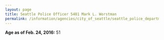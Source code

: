 ```yaml
---
layout: page
title: Seattle Police Officer 5481 Mark L. Worstman
permalink: /information/agencies/city_of_seattle/seattle_police_department/copbook/5481/
---
```


**Age as of Feb. 24, 2016:** 51
